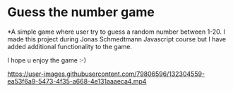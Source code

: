 # Guess the number game

\*A simple game where user try to guess a random number between 1-20. I made this project during Jonas Schmedtmann Javascript course but I have added additional functionality to the game.

I hope u enjoy the game :-)



https://user-images.githubusercontent.com/79806596/132304559-ea53f6a9-5473-4f35-a668-4e131aaaeca4.mp4

